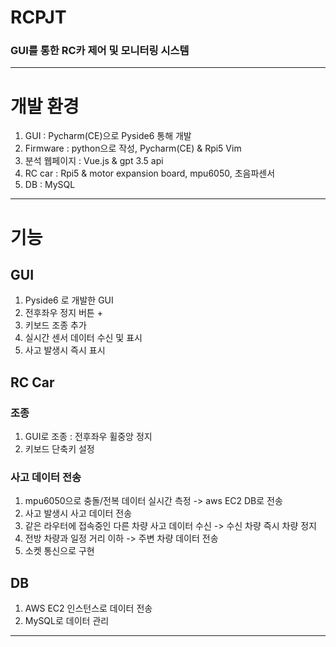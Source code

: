 # RCPJT
### GUI를 통한 RC카 제어 및 모니터링 시스템

---
# 개발 환경
1. GUI : Pycharm(CE)으로 Pyside6 통해 개발
2. Firmware : python으로 작성, Pycharm(CE) & Rpi5 Vim
3. 분석 웹페이지 : Vue.js & gpt 3.5 api
4. RC car : Rpi5 & motor expansion board, mpu6050, 초음파센서
5. DB : MySQL

---
# 기능
## GUI
1. Pyside6 로 개발한 GUI
2. 전후좌우 정지 버튼 +
3. 키보드 조종 추가
4. 실시간 센서 데이터 수신 및 표시
5. 사고 발생시 즉시 표시

## RC Car
### 조종
1. GUI로 조종 : 전후좌우 휠중앙 정지
2. 키보드 단축키 설정

### 사고 데이터 전송
1. mpu6050으로 충돌/전복 데이터 실시간 측정 -> aws EC2 DB로 전송
2. 사고 발생시 사고 데이터 전송
3. 같은 라우터에 접속중인 다른 차량 사고 데이터 수신 -> 수신 차량 즉시 차량 정지
4. 전방 차량과 일정 거리 이하 -> 주변 차량 데이터 전송
5. 소켓 통신으로 구현

## DB
1. AWS EC2 인스턴스로 데이터 전송
2. MySQL로 데이터 관리

---
